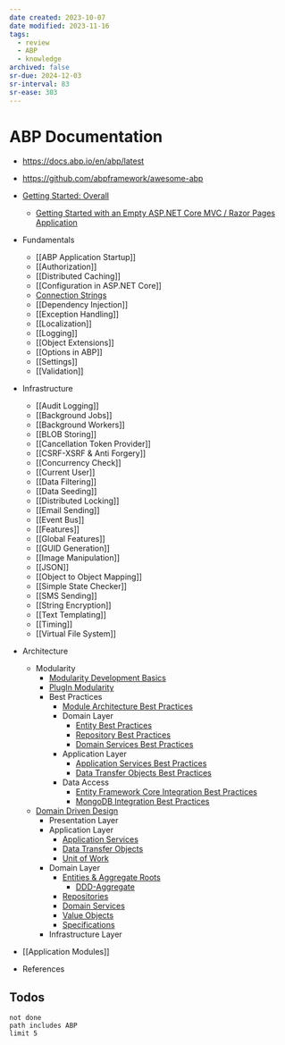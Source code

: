 ```yaml
---
date created: 2023-10-07
date modified: 2023-11-16
tags:
  - review
  - ABP
  - knowledge
archived: false
sr-due: 2024-12-03
sr-interval: 83
sr-ease: 303
---
```


# ABP Documentation

- https://docs.abp.io/en/abp/latest
- https://github.com/abpframework/awesome-abp

- [Getting Started: Overall](https://docs.abp.io/en/abp/latest/Getting-Started-Overall) 
	- [Getting Started with an Empty ASP.NET Core MVC / Razor Pages Application](https://docs.abp.io/en/abp/latest/Getting-Started-AspNetCore-Application)
- Fundamentals
	- [[ABP Application Startup]]
	- [[Authorization]]
	- [[Distributed Caching]]
	- [[Configuration in ASP.NET Core]]
	- [Connection Strings](Connection%20Strings.md)
	- [[Dependency Injection]]
	- [[Exception Handling]]
	- [[Localization]]
	- [[Logging]]
	- [[Object Extensions]]
	- [[Options in ABP]]
	- [[Settings]]
	- [[Validation]]
- Infrastructure
	- [[Audit Logging]]
	- [[Background Jobs]]
	- [[Background Workers]]
	- [[BLOB Storing]]
	- [[Cancellation Token Provider]]
	- [[CSRF-XSRF & Anti Forgery]]
	- [[Concurrency Check]]
	- [[Current User]]
	- [[Data Filtering]]
	- [[Data Seeding]]
	- [[Distributed Locking]]
	- [[Email Sending]]
	- [[Event Bus]]
	- [[Features]]
	- [[Global Features]]
	- [[GUID Generation]]
	- [[Image Manipulation]]
	- [[JSON]]
	- [[Object to Object Mapping]]
	- [[Simple State Checker]]
	- [[SMS Sending]]
	- [[String Encryption]]
	- [[Text Templating]]
	- [[Timing]]
	- [[Virtual File System]]
- Architecture
	- Modularity
		- [Modularity Development Basics](Modularity%20Development%20Basics.md)
		- [PlugIn Modularity](PlugIn%20Modularity.md)
		- Best Practices
			- [Module Architecture Best Practices](Module%20Architecture%20Best%20Practices.md)
			- Domain Layer
				- [Entity Best Practices](Entity%20Best%20Practices.md)
				- [Repository Best Practices](Repository%20Best%20Practices.md)
				- [Domain Services Best Practices](Domain%20Services%20Best%20Practices.md)
			- Application Layer
				- [Application Services Best Practices](Application%20Services%20Best%20Practices.md)
				- [Data Transfer Objects Best Practices](Data%20Transfer%20Objects%20Best%20Practices.md)
			- Data Access
				- [Entity Framework Core Integration Best Practices](Entity%20Framework%20Core%20Integration%20Best%20Practices.md)
				- [MongoDB Integration Best Practices](MongoDB%20Integration%20Best%20Practices.md)
	- [Domain Driven Design](Domain%20Driven%20Design.md)
		- Presentation Layer
		- Application Layer
			- [Application Services](Application%20Services.md)
			- [Data Transfer Objects](Data%20Transfer%20Objects.md)
			- [Unit of Work](Unit%20of%20Work.md)
		- Domain Layer
			- [Entities & Aggregate Roots](Entities%20&%20Aggregate%20Roots.md)
				- [DDD-Aggregate](DDD-Aggregate.md)
			- [Repositories](Repositories.md)
			- [Domain Services](Domain%20Services.md)
			- [Value Objects](Value%20Objects.md)
			- [Specifications](Specifications.md)
		- Infrastructure Layer
- [[Application Modules]]
- References

## Todos

```tasks
not done
path includes ABP
limit 5
```
